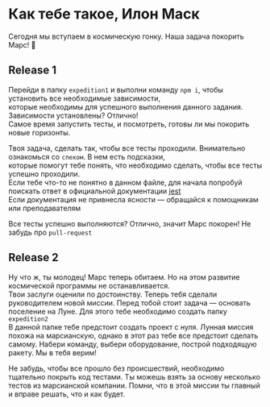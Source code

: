 # Как тебе такое, Илон Маск

Сегодня мы вступаем в космическую гонку. Наша задача покорить Марс! :rocket:

## Release 1

Перейди в папку `expedition1` и выполни команду `npm i`, чтобы установить все необходимые зависимости,  
которые необходимы для успешного выполнения данного задания. Зависимости установлены? Отлично!  
Самое время запустить тесты, и посмотреть, готовы ли мы покорить новые горизонты.

Твоя задача, сделать так, чтобы все тесты проходили. Внимательно ознакомься со `спеком`. В нем есть подсказки,  
которые помогут тебе понять, что необходимо сделать, чтобы все тесты успешно проходили.  
Если тебе что-то не понятно в данном файле, для начала попробуй поискать ответ в официальной документации [jest](https://jestjs.io/ru/docs/getting-started)  
Если документация не привнесла ясности — обращайся к помощникам или преподавателям

Все тесты успешно выполняются? Отлично, значит Марс покорен! Не забудь про `pull-request`

## Release 2

Ну что ж, ты молодец! Марс теперь обитаем. Но на этом развитие космической программы не останавливается.  
Твои заслуги оценили по достоинству. Теперь тебя сделали руководителем новой миссии.
Перед тобой стоит задача — основать поселение на Луне. Для этого тебе необходимо создать папку `expedition2`  
В данной папке тебе предстоит создать проект с нуля. Лунная миссия похожа на марсианскую, однако в этот раз
тебе все предстоит сделать самому. Набери команду, выбери оборудование, построй подходящую ракету. Мы в тебя верим!

Не забудь, чтобы все прошло без происшествий, необходимо тщательно покрыть код тестами. Ты можешь взять за основу несколько  
тестов из марсианской компании. Помни, что в этой миссии ты главный и вправе решать, что и как будет.
